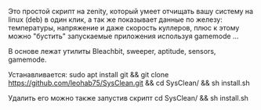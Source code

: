 

Это простой скрипт на zenity, который умеет отчищать вашу систему на linux (deb) в один клик,
а так же показывает данные по железу: температуры, напряжение и даже скорость куллеров,
плюс к этому можно "бустить" запускаемые приложения используя gamemode ...

В основе лежат утилиты Bleachbit, sweeper, aptitude, sensors, gamemode.

Устанавливается: sudo apt install git && git clone https://github.com/leohab75/SysClean.git && cd SysClean/ && sh install.sh

Удалить его можно также запустив скрипт cd SysClean/ && sh install.sh